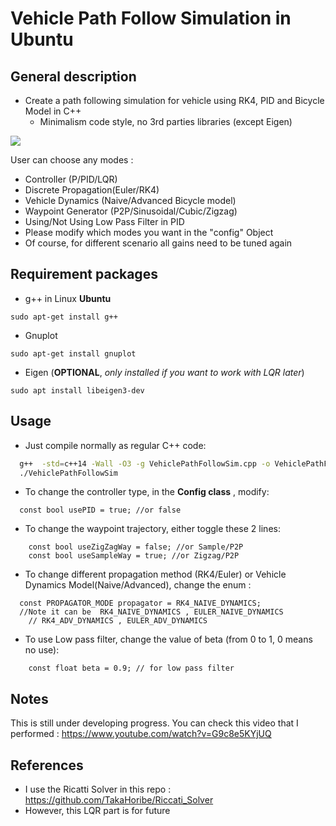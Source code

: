 # Vehicle Path Follow Simulation in Ubuntu

## General description

* Create a path following simulation for vehicle using RK4, PID and Bicycle Model in C++
  * Minimalism code style, no 3rd parties libraries (except Eigen)

![](https://github.com/lenhatquang2512/Vehicle_Trajectory_Tracking_Sim/blob/main/gif/vehsim.gif)


User can choose any modes :

* Controller (P/PID/LQR)
* Discrete Propagation(Euler/RK4)
* Vehicle Dynamics (Naive/Advanced Bicycle model)
* Waypoint Generator (P2P/Sinusoidal/Cubic/Zigzag)
* Using/Not Using Low Pass Filter in PID
* Please modify which modes you want in the "config" Object
* Of course, for different scenario all gains need to be tuned again

## Requirement packages

* g++ in Linux **Ubuntu**

`sudo apt-get install g++`

* Gnuplot

`sudo apt-get install gnuplot`

* Eigen (**OPTIONAL**, *only installed if you want to work with LQR later*)

`sudo apt install libeigen3-dev`

## Usage

* Just compile normally as regular C++ code:

```sh
  g++  -std=c++14 -Wall -O3 -g VehiclePathFollowSim.cpp -o VehiclePathFollowSim
  ./VehiclePathFollowSim
```

* To change the controller type, in the **Config class** , modify:

```
  const bool usePID = true; //or false
```

* To change the waypoint trajectory, either toggle these 2 lines:

```
    const bool useZigZagWay = false; //or Sample/P2P
    const bool useSampleWay = true; //or Zigzag/P2P
```
* To change different propagation method (RK4/Euler) or Vehicle Dynamics Model(Naive/Advanced), change the enum :

```
  const PROPAGATOR_MODE propagator = RK4_NAIVE_DYNAMICS; 
  //Note it can be  RK4_NAIVE_DYNAMICS , EULER_NAIVE_DYNAMICS 
	// RK4_ADV_DYNAMICS , EULER_ADV_DYNAMICS 
```
* To use Low pass filter, change the value of beta (from 0 to 1, 0 means no use):

```
    const float beta = 0.9; // for low pass filter
```


## Notes

This is still under developing progress.
You can check this video that I performed : https://www.youtube.com/watch?v=G9c8e5KYjUQ


## References

* I use the Ricatti Solver in this repo : https://github.com/TakaHoribe/Riccati_Solver
* However, this LQR part is for future
